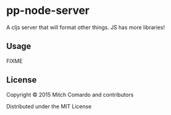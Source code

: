 # pp-node-server

A cljs server that will format other things. JS has more libraries!

## Usage

FIXME

## License

Copyright © 2015 Mitch Comardo and contributors

Distributed under the MIT License